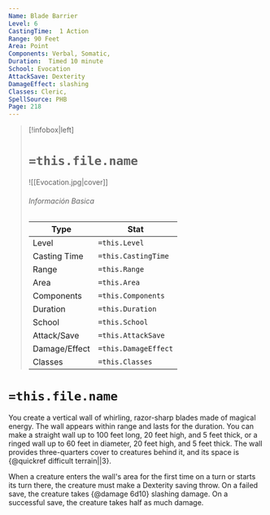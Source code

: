 ```yaml
---
Name: Blade Barrier
Level: 6
CastingTime:  1 Action 
Range: 90 Feet
Area: Point
Components: Verbal, Somatic, 
Duration:  Timed 10 minute
School: Evocation
AttackSave: Dexterity
DamageEffect: slashing
Classes: Cleric, 
SpellSource: PHB
Page: 218
---
```


>[!infobox|left]
># `=this.file.name`
>![[Evocation.jpg|cover]]
> ###### Información Basica
> Type |  Stat |
> ---|---|
> Level | `=this.Level` |
> Casting Time | `=this.CastingTime` |
> Range | `=this.Range` |
> Area | `=this.Area` |
> Components | `=this.Components` |
> Duration | `=this.Duration` |
> School | `=this.School` |
> Attack/Save | `=this.AttackSave` |
> Damage/Effect | `=this.DamageEffect` |
> Classes | `=this.Classes` |

# `=this.file.name`
You create a vertical wall of whirling, razor-sharp blades made of magical energy. The wall appears within range and lasts for the duration. You can make a straight wall up to 100 feet long, 20 feet high, and 5 feet thick, or a ringed wall up to 60 feet in diameter, 20 feet high, and 5 feet thick. The wall provides three-quarters cover to creatures behind it, and its space is {@quickref difficult terrain||3}.

When a creature enters the wall&#x27;s area for the first time on a turn or starts its turn there, the creature must make a Dexterity saving throw. On a failed save, the creature takes {@damage 6d10} slashing damage. On a successful save, the creature takes half as much damage.



 


 


